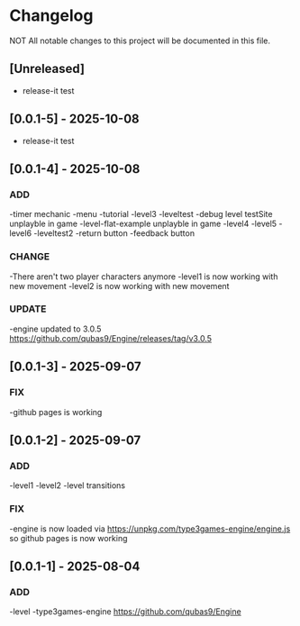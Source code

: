 # Changelog

NOT All notable changes to this project will be documented in this file.

## [Unreleased]

- release-it test

## [0.0.1-5] - 2025-10-08

- release-it test

## [0.0.1-4] - 2025-10-08

### ADD

-timer mechanic
-menu
-tutorial
-level3
-leveltest
-debug level testSite unplayble in game
-level-flat-example unplayble in game
-level4
-level5 
-level6
-leveltest2
-return button
-feedback button

### CHANGE
-There aren't two player characters anymore
-level1 is now working with new movement
-level2 is now working with new movement

### UPDATE
-engine updated to 3.0.5 https://github.com/qubas9/Engine/releases/tag/v3.0.5

## [0.0.1-3] - 2025-09-07

### FIX
-github pages is working

## [0.0.1-2] - 2025-09-07

### ADD
-level1
-level2
-level transitions

### FIX
-engine is now loaded via https://unpkg.com/type3games-engine/engine.js so github pages is now working

## [0.0.1-1] - 2025-08-04

### ADD
-level
-type3games-engine https://github.com/qubas9/Engine
